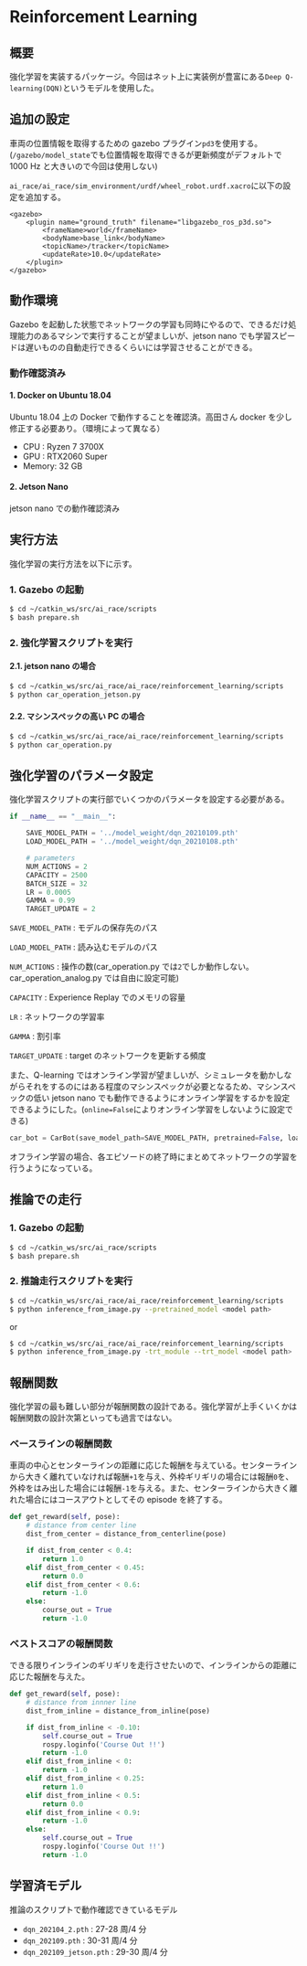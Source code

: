 # Reinforcement Learning

## 概要

強化学習を実装するパッケージ。今回はネット上に実装例が豊富にある`Deep Q-learning(DQN)`というモデルを使用した。

## 追加の設定

車両の位置情報を取得するための gazebo プラグイン`pd3`を使用する。(`/gazebo/model_state`でも位置情報を取得できるが更新頻度がデフォルトで 1000 Hz と大きいので今回は使用しない)

`ai_race/ai_race/sim_environment/urdf/wheel_robot.urdf.xacro`に以下の設定を追加する。

```
<gazebo>
    <plugin name="ground_truth" filename="libgazebo_ros_p3d.so">
        <frameName>world</frameName>
        <bodyName>base_link</bodyName>
        <topicName>/tracker</topicName>
        <updateRate>10.0</updateRate>
    </plugin>
</gazebo>
```

## 動作環境

Gazebo を起動した状態でネットワークの学習も同時にやるので、できるだけ処理能力のあるマシンで実行することが望ましいが、jetson nano でも学習スピードは遅いものの自動走行できるくらいには学習させることができる。

### 動作確認済み

#### 1. Docker on Ubuntu 18.04

Ubuntu 18.04 上の Docker で動作することを確認済。高田さん docker を少し修正する必要あり。（環境によって異なる）

- CPU : Ryzen 7 3700X
- GPU : RTX2060 Super
- Memory: 32 GB

#### 2. Jetson Nano

jetson nano での動作確認済み

## 実行方法

強化学習の実行方法を以下に示す。

### 1. Gazebo の起動

```bash
$ cd ~/catkin_ws/src/ai_race/scripts
$ bash prepare.sh
```

### 2. 強化学習スクリプトを実行

#### 2.1. jetson nano の場合

```bash
$ cd ~/catkin_ws/src/ai_race/ai_race/reinforcement_learning/scripts
$ python car_operation_jetson.py
```

#### 2.2. マシンスペックの高い PC の場合

```bash
$ cd ~/catkin_ws/src/ai_race/ai_race/reinforcement_learning/scripts
$ python car_operation.py
```

## 強化学習のパラメータ設定

強化学習スクリプトの実行部でいくつかのパラメータを設定する必要がある。

```python
if __name__ == "__main__":

    SAVE_MODEL_PATH = '../model_weight/dqn_20210109.pth'
    LOAD_MODEL_PATH = '../model_weight/dqn_20210108.pth'

    # parameters
    NUM_ACTIONS = 2
    CAPACITY = 2500
    BATCH_SIZE = 32
    LR = 0.0005
    GAMMA = 0.99
    TARGET_UPDATE = 2
```

`SAVE_MODEL_PATH` : モデルの保存先のパス

`LOAD_MODEL_PATH` : 読み込むモデルのパス

`NUM_ACTIONS` : 操作の数(car_operation.py では`2`でしか動作しない。car_operation_analog.py では自由に設定可能)

`CAPACITY` : Experience Replay でのメモリの容量

`LR` : ネットワークの学習率

`GAMMA` : 割引率

`TARGET_UPDATE` : target のネットワークを更新する頻度

また、Q-learning ではオンライン学習が望ましいが、シミュレータを動かしながらそれをするのにはある程度のマシンスペックが必要となるため、マシンスペックの低い jetson nano でも動作できるようにオンライン学習をするかを設定できるようにした。(`online=False`によりオンライン学習をしないように設定できる)

```python
car_bot = CarBot(save_model_path=SAVE_MODEL_PATH, pretrained=False, load_model_path=LOAD_MODEL_PATH, online=True)
```

オフライン学習の場合、各エピソードの終了時にまとめてネットワークの学習を行うようになっている。

## 推論での走行

### 1. Gazebo の起動

```bash
$ cd ~/catkin_ws/src/ai_race/scripts
$ bash prepare.sh
```

### 2. 推論走行スクリプトを実行

```bash
$ cd ~/catkin_ws/src/ai_race/ai_race/reinforcement_learning/scripts
$ python inference_from_image.py --pretrained_model <model path>
```

or

```bash
$ cd ~/catkin_ws/src/ai_race/ai_race/reinforcement_learning/scripts
$ python inference_from_image.py -trt_module --trt_model <model path>
```

## 報酬関数

強化学習の最も難しい部分が報酬関数の設計である。強化学習が上手くいくかは報酬関数の設計次第といっても過言ではない。

### ベースラインの報酬関数

車両の中心とセンターラインの距離に応じた報酬を与えている。センターラインから大きく離れていなければ報酬`+1`を与え、外枠ギリギリの場合には報酬`0`を、外枠をはみ出した場合には報酬`-1`を与える。また、センターラインから大きく離れた場合にはコースアウトとしてその episode を終了する。

```python
def get_reward(self, pose):
    # distance from center line
    dist_from_center = distance_from_centerline(pose)

    if dist_from_center < 0.4:
        return 1.0
    elif dist_from_center < 0.45:
        return 0.0
    elif dist_from_center < 0.6:
        return -1.0
    else:
        course_out = True
        return -1.0
```

### ベストスコアの報酬関数

できる限りインラインのギリギリを走行させたいので、インラインからの距離に応じた報酬を与えた。

```python
def get_reward(self, pose):
    # distance from innner line
    dist_from_inline = distance_from_inline(pose)

    if dist_from_inline < -0.10:
        self.course_out = True
        rospy.loginfo('Course Out !!')
        return -1.0
    elif dist_from_inline < 0:
        return -1.0
    elif dist_from_inline < 0.25:
        return 1.0
    elif dist_from_inline < 0.5:
        return 0.0
    elif dist_from_inline < 0.9:
        return -1.0
    else:
        self.course_out = True
        rospy.loginfo('Course Out !!')
        return -1.0
```

## 学習済モデル

推論のスクリプトで動作確認できているモデル

- `dqn_202104_2.pth` : 27-28 周/4 分
- `dqn_202109.pth` : 30-31 周/4 分
- `dqn_202109_jetson.pth` : 29-30 周/4 分
